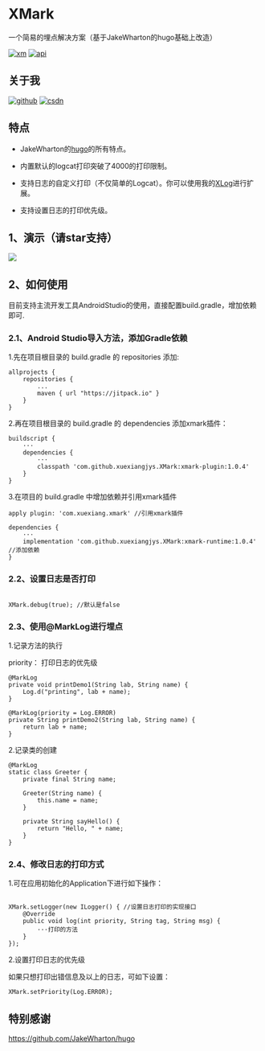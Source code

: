 # XMark

一个简易的埋点解决方案（基于JakeWharton的hugo基础上改造）

[![xm][xmsvg]][xm]  [![api][apisvg]][api]

## 关于我
[![github](https://img.shields.io/badge/GitHub-xuexiangjys-blue.svg)](https://github.com/xuexiangjys)   [![csdn](https://img.shields.io/badge/CSDN-xuexiangjys-green.svg)](http://blog.csdn.net/xuexiangjys)


## 特点

- JakeWharton的[hugo](https://github.com/JakeWharton/hugo)的所有特点。

- 内置默认的logcat打印突破了4000的打印限制。

- 支持日志的自定义打印（不仅简单的Logcat）。你可以使用我的[XLog](https://github.com/xuexiangjys/XLog)进行扩展。

- 支持设置日志的打印优先级。

## 1、演示（请star支持）

![](https://github.com/xuexiangjys/XMark/blob/master/img/xmark.jpg)

## 2、如何使用
目前支持主流开发工具AndroidStudio的使用，直接配置build.gradle，增加依赖即可.

### 2.1、Android Studio导入方法，添加Gradle依赖

1.先在项目根目录的 build.gradle 的 repositories 添加:
```
allprojects {
    repositories {
        ...
        maven { url "https://jitpack.io" }
    }
}
```

2.再在项目根目录的 build.gradle 的 dependencies 添加xmark插件：

```
buildscript {
    ···
    dependencies {
        ···
        classpath 'com.github.xuexiangjys.XMark:xmark-plugin:1.0.4'
    }
}
```

3.在项目的 build.gradle 中增加依赖并引用xmark插件

```
apply plugin: 'com.xuexiang.xmark' //引用xmark插件

dependencies {
    ···
    implementation 'com.github.xuexiangjys.XMark:xmark-runtime:1.0.4'  //添加依赖
}

```

### 2.2、设置日志是否打印

```

XMark.debug(true); //默认是false

```

### 2.3、使用@MarkLog进行埋点

1.记录方法的执行

priority： 打印日志的优先级
```
@MarkLog
private void printDemo1(String lab, String name) {
    Log.d("printing", lab + name);
}

@MarkLog(priority = Log.ERROR)
private String printDemo2(String lab, String name) {
    return lab + name;
}
```

2.记录类的创建

```
@MarkLog
static class Greeter {
    private final String name;

    Greeter(String name) {
        this.name = name;
    }

    private String sayHello() {
        return "Hello, " + name;
    }
}
```

### 2.4、修改日志的打印方式

1.可在应用初始化的Application下进行如下操作：

```

XMark.setLogger(new ILogger() { //设置日志打印的实现接口
    @Override
    public void log(int priority, String tag, String msg) {
        ···打印的方法
    }
});

```

2.设置打印日志的优先级

如果只想打印出错信息及以上的日志，可如下设置：

```
XMark.setPriority(Log.ERROR);

```


## 特别感谢
https://github.com/JakeWharton/hugo

[xmsvg]: https://img.shields.io/badge/XMark-v1.0.4-brightgreen.svg
[xm]: https://github.com/xuexiangjys/XMark
[apisvg]: https://img.shields.io/badge/API-14+-brightgreen.svg
[api]: https://android-arsenal.com/api?level=19